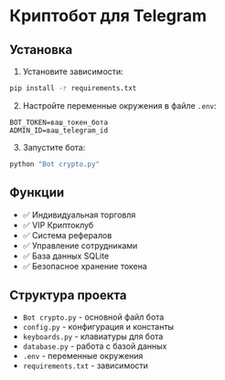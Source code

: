 # Криптобот для Telegram

## Установка

1. Установите зависимости:
```bash
pip install -r requirements.txt
```

2. Настройте переменные окружения в файле `.env`:
```
BOT_TOKEN=ваш_токен_бота
ADMIN_ID=ваш_telegram_id
```

3. Запустите бота:
```bash
python "Bot crypto.py"
```

## Функции

- ✅ Индивидуальная торговля
- ✅ VIP Криптоклуб
- ✅ Система рефералов
- ✅ Управление сотрудниками
- ✅ База данных SQLite
- ✅ Безопасное хранение токена

## Структура проекта

- `Bot crypto.py` - основной файл бота
- `config.py` - конфигурация и константы
- `keyboards.py` - клавиатуры для бота
- `database.py` - работа с базой данных
- `.env` - переменные окружения
- `requirements.txt` - зависимости